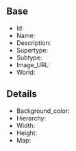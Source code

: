 ## Base
- <span class="text-field" data-tooltip="Text">Id</span>: 
- <span class="text-field" data-tooltip="Text">Name</span>: 
- <span class="text-field" data-tooltip="Text">Description</span>: 
- <span class="text-field" data-tooltip="Text">Supertype</span>: 
- <span class="text-field" data-tooltip="Text">Subtype</span>: 
- <span class="text-field" data-tooltip="Text">Image_URL</span>: 
- <span class="text-field" data-tooltip="Text">World</span>: 

## Details
- <span class="text-field" data-tooltip="Text">Background_color</span>: 
- <span class="number-field" data-tooltip="Number">Hierarchy</span>: 
- <span class="number-field" data-tooltip="Number">Width</span>: 
- <span class="number-field" data-tooltip="Number">Height</span>: 
- <span class="link-field" data-tooltip="Single Map">Map</span>: 


